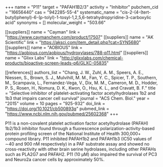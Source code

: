 +++
name = "P11"
target = "PAFAH1B2/3"
activity = "Inhibitor"
pubchem_cid = "16656440"
cas = "942285-55-4"
systematic_name = "cis-2-(4-(tert-butyl)phenyl)-6-(p-tolyl)-1-tosyl-1,2,5,6-tetrahydropyridine-3-carboxylic acid"
synonyms = []
molecular_weight = "503.66"

[[suppliers]]
name = "Cayman"
link = "https://www.caymanchem.com/product/17507"
[[suppliers]]
name = "AK Scientific"
link = "https://aksci.com/item_detail.php?cat=SYN5680"
[[suppliers]]
name = "AOBIOUS"
link = "https://aobious.com/aobious/hydroxylases/788-p11.html"
[[suppliers]]
name = "Glixx Labs"
link = "http://glixxlabs.com/chemical-products/bioactive-screen-leads-p6/GLXC-05835"

[[references]]
authors_list = "Chang, J. W., Zuhl, A. M., Speers, A. E., Niessen, S., Brown, S. J., Mulvihill, M. M., Fan, Y. C., Spicer, T. P., Southern, M., Scampavia, L., Fernandez-Vega, V., Dix, M. M., Cameron, M. D., Hodder, P. S., Rosen, H., Nomura, D. K., Kwon, O., Hsu, K. L., and Cravatt, B. F."
title = "Selective inhibitor of platelet-activating factor acetylhydrolases 1b2 and 1b3 that impairs cancer cell survival"
journal = "ACS Chem. Biol."
year = "2015"
volume = 10
pages = "925-932"
doi_link = "https://doi.org/10.1021/cb500893q"
pubmed_link = "https://www.ncbi.nlm.nih.gov/pubmed/25602368"
+++

P11 is a non-covalent platelet activation factor acetylhydrolase (PAFAH) 1b2/1b3 inhibitor found through a fluorescence polarization-activity-based protein profiling screen of the National Institute of Health 300,000+ compound library. P11 inhibited PAFAH1b2 and PAFAH1b3 (IC50 values of ∼40 and 900 nM respectively) in a PAF substrate assay and showed no cross-reactivity with other brain serine hydrolases, including other PAFAHs such as PLA2G7 and PAFAH2. P11 (10 µM) also impaired the survival of PC3 and Neuro2a cancer cells by approximately 50%.